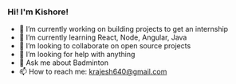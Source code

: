 ### Hi! I'm Kishore!

- 🔭 I’m currently working on building projects to get an internship
- 🌱 I’m currently learning React, Node, Angular, Java
- 👯 I’m looking to collaborate on open source projects
- 🤔 I’m looking for help with anything
- 💬 Ask me about Badminton
- 📫 How to reach me: krajesh640@gmail.com

